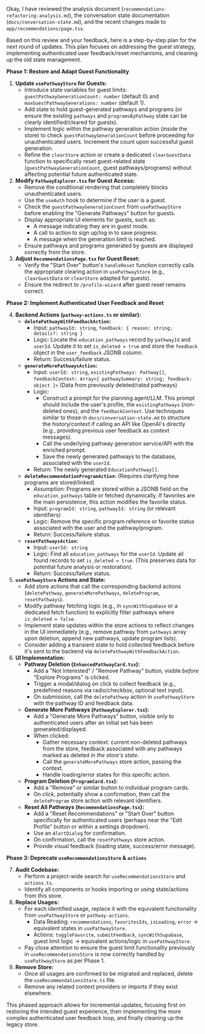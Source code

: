 
Okay, I have reviewed the analysis document (`recommendations-refactoring-analysis.md`), the conversation state documentation (`docs/conversation-state.md`), and the recent changes made to `app/recommendations/page.tsx`.

Based on this review and your feedback, here is a step-by-step plan for the next round of updates. This plan focuses on addressing the guest strategy, implementing authenticated user feedback/reset mechanisms, and cleaning up the old state management.

**Phase 1: Restore and Adapt Guest Functionality**

1.  **Update `usePathwayStore` for Guests:**
    *   Introduce state variables for guest limits: `guestPathwayGenerationCount: number` (default 0) and `maxGuestPathwayGenerations: number` (default 1).
    *   Add state to hold guest-generated pathways and programs (or ensure the existing `pathways` and `programsByPathway` state can be clearly identified/cleared for guests).
    *   Implement logic within the pathway generation action (inside the store) to check `guestPathwayGenerationCount` before proceeding for unauthenticated users. Increment the count upon successful guest generation.
    *   Refine the `clearStore` action or create a dedicated `clearGuestData` function to specifically reset guest-related state (`guestPathwayGenerationCount`, guest pathways/programs) without affecting potential future authenticated state.
2.  **Modify `PathwayExplorer.tsx` for Guest Access:**
    *   Remove the conditional rendering that completely blocks unauthenticated users.
    *   Use the `useAuth` hook to determine if the user is a guest.
    *   Check the `guestPathwayGenerationCount` from `usePathwayStore` before enabling the "Generate Pathways" button for guests.
    *   Display appropriate UI elements for guests, such as:
        *   A message indicating they are in guest mode.
        *   A call to action to sign up/log in to save progress.
        *   A message when the generation limit is reached.
    *   Ensure pathways and programs generated by guests are displayed correctly from the store.
3.  **Adjust `RecommendationsPage.tsx` for Guest Reset:**
    *   Verify the "Start Over" button's `handleReset` function correctly calls the appropriate clearing action in `usePathwayStore` (e.g., `clearGuestData` or `clearStore` adapted for guests).
    *   Ensure the redirect to `/profile-wizard` after guest reset remains correct.

**Phase 2: Implement Authenticated User Feedback and Reset**

4.  **Backend Actions (`pathway-actions.ts` or similar):**
    *   **`deletePathwayWithFeedbackAction`:**
        *   Input: `pathwayId: string`, `feedback: { reason: string; details?: string }`
        *   Logic: Locate the `education_pathways` record by `pathwayId` and `userId`. Update it to set `is_deleted = true` and store the `feedback` object in the `user_feedback` JSONB column.
        *   Return: Success/failure status.
    *   **`generateMorePathwaysAction`:**
        *   Input: `userId: string`, `existingPathways: Pathway[]`, `feedbackContext: Array<{ pathwaySummary: string; feedback: object }>` (Data from previously deleted/rated pathways)
        *   Logic:
            *   Construct a prompt for the planning agent/LLM. This prompt should include the user's profile, the `existingPathways` (non-deleted ones), and the `feedbackContext`. Use techniques similar to those in `docs/conversation-state.md` to structure the history/context if calling an API like OpenAI's directly (e.g., providing previous user feedback as context messages).
            *   Call the underlying pathway generation service/API with the enriched prompt.
            *   Save the newly generated pathways to the database, associated with the `userId`.
        *   Return: The newly generated `EducationPathway[]`.
    *   **`deleteRecommendationProgramAction`:** (Requires clarifying how programs are stored/linked)
        *   *Assumption:* Programs are stored within a JSONB field on the `education_pathways` table or fetched dynamically. If favorites are the main persistence, this action modifies the favorite status.
        *   Input: `programId: string`, `pathwayId: string` (or relevant identifiers)
        *   Logic: Remove the specific program reference or favorite status associated with the user and the pathway/program.
        *   Return: Success/failure status.
    *   **`resetPathwaysAction`:**
        *   Input: `userId: string`
        *   Logic: Find all `education_pathways` for the `userId`. Update all found records to set `is_deleted = true`. (This preserves data for potential future analysis or restoration).
        *   Return: Success/failure status.
5.  **`usePathwayStore` Actions and State:**
    *   Add store actions that call the corresponding backend actions (`deletePathway`, `generateMorePathways`, `deleteProgram`, `resetPathways`).
    *   Modify pathway fetching logic (e.g., in `syncWithSupabase` or a dedicated fetch function) to explicitly filter pathways where `is_deleted = false`.
    *   Implement state updates within the store actions to reflect changes in the UI immediately (e.g., remove pathway from `pathways` array upon deletion, append new pathways, update program lists).
    *   Consider adding a transient state to hold collected feedback before it's sent to the backend via `deletePathwayWithFeedbackAction`.
6.  **UI Implementation:**
    *   **Pathway Deletion (`EnhancedPathwayCard.tsx`):**
        *   Add a "Not Interested" / "Remove Pathway" button, visible *before* "Explore Programs" is clicked.
        *   Trigger a modal/dialog on click to collect feedback (e.g., predefined reasons via radio/checkbox, optional text input).
        *   On submission, call the `deletePathway` action in `usePathwayStore` with the pathway ID and feedback data.
    *   **Generate More Pathways (`PathwayExplorer.tsx`):**
        *   Add a "Generate More Pathways" button, visible only to authenticated users after an initial set has been generated/displayed.
        *   When clicked:
            *   Gather necessary context: current non-deleted pathways from the store, feedback associated with any pathways marked as deleted *in the store's state*.
            *   Call the `generateMorePathways` store action, passing the context.
            *   Handle loading/error states for this specific action.
    *   **Program Deletion (`ProgramCard.tsx`):**
        *   Add a "Remove" or similar button to individual program cards.
        *   On click, potentially show a confirmation, then call the `deleteProgram` store action with relevant identifiers.
    *   **Reset All Pathways (`RecommendationsPage.tsx`):**
        *   Add a "Reset Recommendations" or "Start Over" button specifically for authenticated users (perhaps near the "Edit Profile" button or within a settings dropdown).
        *   Use an `AlertDialog` for confirmation.
        *   On confirmation, call the `resetPathways` store action.
        *   Provide visual feedback (loading state, success/error message).

**Phase 3: Deprecate `useRecommendationsStore` & `actions`**

7.  **Audit Codebase:**
    *   Perform a project-wide search for `useRecommendationsStore` and `actions.ts`.
    *   Identify all components or hooks importing or using state/actions from this store.
8.  **Replace Usages:**
    *   For each identified usage, replace it with the equivalent functionality from `usePathwayStore` or `pathway-actions`.
        *   Data Reading: `recommendations`, `favoritesIds`, `isLoading`, `error` -> equivalent states in `usePathwayStore`.
        *   Actions: `toggleFavorite`, `submitFeedback`, `syncWithSupabase`, guest limit logic -> equivalent actions/logic in `usePathwayStore`.
    *   Pay close attention to ensure the guest limit functionality previously in `useRecommendationsStore` is now correctly handled by `usePathwayStore` as per Phase 1.
9.  **Remove Store:**
    *   Once all usages are confirmed to be migrated and replaced, delete the `useRecommendationsStore.ts` file.
    *   Remove any related context providers or imports if they exist elsewhere.

This phased approach allows for incremental updates, focusing first on restoring the intended guest experience, then implementing the more complex authenticated user feedback loop, and finally cleaning up the legacy store.
